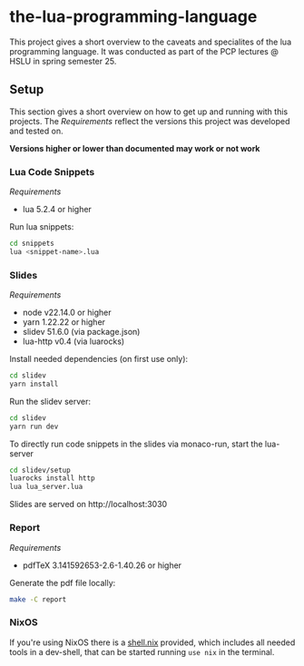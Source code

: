 # the-lua-programming-language

This project gives a short overview to the caveats and specialites of the lua programming language.
It was conducted as part of the PCP lectures @ HSLU in spring semester 25.

## Setup

This section gives a short overview on how to get up and running with this projects.
The _Requirements_ reflect the versions this project was developed and tested on.

**Versions higher or lower than documented may work or not work**

### Lua Code Snippets

_Requirements_

- lua 5.2.4 or higher

Run lua snippets:

```bash
cd snippets
lua <snippet-name>.lua
```

### Slides

_Requirements_

- node v22.14.0 or higher
- yarn 1.22.22 or higher
- slidev 51.6.0 (via package.json)
- lua-http v0.4 (via luarocks)

Install needed dependencies (on first use only):

```bash
cd slidev
yarn install
```

Run the slidev server:

```bash
cd slidev
yarn run dev
```

To directly run code snippets in the slides via monaco-run, start the lua-server

```bash
cd slidev/setup
luarocks install http
lua lua_server.lua
```

Slides are served on http://localhost:3030

### Report

_Requirements_

- pdfTeX 3.141592653-2.6-1.40.26 or higher

Generate the pdf file locally:

```bash
make -C report
```

### NixOS

If you're using NixOS there is a [shell.nix](shell.nix) provided, which includes all needed tools in a dev-shell, that can be started running `use nix` in the terminal.
